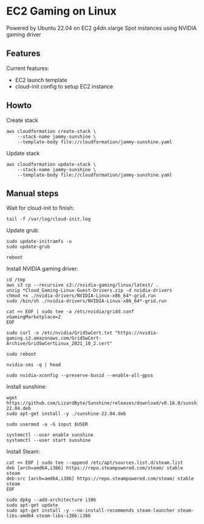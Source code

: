 # EC2 Gaming on Linux

Powered by Ubuntu 22.04 on EC2 g4dn.xlarge Spot instances using NVIDIA gaming driver

## Features

Current features:

 * EC2 launch template
 * cloud-init config to setup EC2 instance

## Howto

Create stack

    aws cloudformation create-stack \
        --stack-name jammy-sunshine \
        --template-body file://cloudformation/jammy-sunshine.yaml

Update stack

    aws cloudformation update-stack \
        --stack-name jammy-sunshine \
        --template-body file://cloudformation/jammy-sunshine.yaml

## Manual steps

Wait for cloud-init to finish:

    tail -f /var/log/cloud-init.log

Update grub:

    sudo update-initramfs -u
    sudo update-grub

    reboot

Install NVIDIA gaming driver:

    cd /tmp
    aws s3 cp --recursive s3://nvidia-gaming/linux/latest/ .
    unzip *Cloud_Gaming-Linux-Guest-Drivers.zip -d nvidia-drivers
    chmod +x ./nvidia-drivers/NVIDIA-Linux-x86_64*-grid.run
    sudo /bin/sh ./nvidia-drivers/NVIDIA-Linux-x86_64*-grid.run

    cat << EOF | sudo tee -a /etc/nvidia/gridd.conf
    vGamingMarketplace=2
    EOF

    sudo curl -o /etc/nvidia/GridSwCert.txt "https://nvidia-gaming.s3.amazonaws.com/GridSwCert-Archive/GridSwCertLinux_2021_10_2.cert"

    sudo reboot

    nvidia-smi -q | head

    sudo nvidia-xconfig --preserve-busid --enable-all-gpus

Install sunshine:

    wget https://github.com/LizardByte/Sunshine/releases/download/v0.16.0/sunshine-22.04.deb
    sudo apt-get install -y ./sunshine-22.04.deb

    sudo usermod -a -G input $USER

    systemctl --user enable sunshine
    systemctl --user start sunshine


Install Steam:

    cat << EOF | sudo tee --append /etc/apt/sources.list.d/steam.list
    deb [arch=amd64,i386] https://repo.steampowered.com/steam/ stable steam
    deb-src [arch=amd64,i386] https://repo.steampowered.com/steam/ stable steam
    EOF

    sudo dpkg --add-architecture i386
    sudo apt-get update
    sudo apt-get install -y --no-install-recommends steam-launcher steam-libs-amd64 steam-libs-i386:i386
